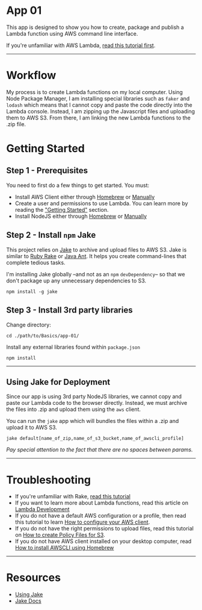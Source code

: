# App 01

This app is designed to show you how to create, package and publish a Lambda function using AWS command line interface.

If you're unfamiliar with AWS Lambda, [read this tutorial first](http://www.chrisjmendez.com/2017/02/19/aws-lambda-on-osx/).



---

# Workflow

My process is to create Lambda functions on my local computer. Using Node Package Manager, I am installing special libraries such as ```faker``` and ```lodash``` which means that I cannot copy and paste the code directly into the Lambda console. Instead, I am zipping up the Javascript files and uploading them to AWS S3. From there, I am linking the new Lambda functions to the .zip file.



# Getting Started

## Step 1 - Prerequisites 

You need to first do a few things to get started.  You must:

* Install AWS Client either through [Homebrew](http://www.chrisjmendez.com/2017/02/18/aws-installing-aws-client-using-homebrew/) or [Manually](http://www.chrisjmendez.com/2017/02/17/aws-installing-aws-client-manually/)
* Create a user and permissions to use Lambda. You can learn more by reading the ["Getting Started"](http://www.chrisjmendez.com/2017/02/19/aws-lambda-on-osx/) section.
* Install NodeJS either through [Homebrew](http://blog.teamtreehouse.com/install-node-js-npm-mac) or [Manually](https://nodejs.org/en/)



## Step 2 - Install ```npm``` Jake

This project relies on [Jake](https://www.npmjs.com/package/jake) to archive and upload files to AWS S3. Jake is similar to [Ruby Rake](http://www.chrisjmendez.com/2016/07/31/rails-5-tasks/) or [Java Ant](http://www.javaworld.com/article/2076208/java-app-dev/automate-your-build-process-using-java-and-ant.html). It helps you create command-lines that complete tedious tasks.

I'm installing Jake globally –and not as an ```npm``` ```devDependency```– so that we don't package up any unnecessary dependencies to S3. 

```language-powerbash
npm install -g jake
```



## Step 3 - Install 3rd party libraries

Change directory:
```language-powerbash
cd ./path/to/Basics/app-01/
```

Install any external libraries found within ```package.json```
```language-powerbash
npm install
```




---



## Using Jake for Deployment

Since our app is using 3rd party NodeJS libraries, we cannot copy and paste our Lambda code to the browser directly. Instead, we must archive the files into .zip and upload them using the ```aws``` client.

You can run the ```jake``` app which will bundles the files within a .zip and upload it to AWS S3. 

```language-powerbash
jake default[name_of_zip,name_of_s3_bucket,name_of_awscli_profile]
```

*Pay special attention to the fact that there are no spaces between params.*



---



# Troubleshooting

* If you're unfamiliar with Rake, [read this tutorial](http://www.chrisjmendez.com/2016/07/31/rails-5-tasks/)
* If you want to learn more about Lambda functions, read this article on [Lambda Development](http://www.chrisjmendez.com/2017/02/19/aws-lambda-on-osx/)
* If you do not have a default AWS configuration or a profile, then read this tutorial to learn [How to configure your AWS client](http://www.chrisjmendez.com/2017/01/01/aws-working-with-aws-client/).
* If you do not have the right permissions to upload files, read this tutorial on [How to create Policy Files for S3](http://www.chrisjmendez.com/2017/03/06/aws-copy-from-one-s3-bucket-to-another/).
* If you do not have AWS client installed on your desktop computer, read [How to install AWSCLI using Homebrew](http://www.chrisjmendez.com/2017/02/18/aws-installing-aws-client-using-homebrew/) 




---



# Resources

* [Using Jake](https://howtonode.org/intro-to-jake)
* [Jake Docs](https://www.npmjs.com/package/jake)

